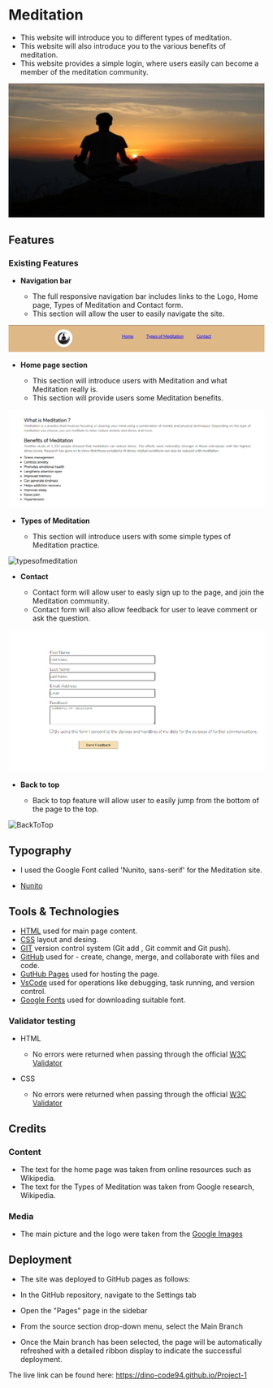 # Meditation

- This website will introduce you to different types of meditation.
- This website will also introduce you to the various benefits of meditation.
- This website provides a simple login, where users easily can become a member of the meditation community.

 ![MainimageDK](assets/images/hero-image.webp)

## Features

### Existing Features

- __Navigation bar__
   
   - The full responsive navigation bar includes links to the Logo, Home page, Types of Meditation and Contact form.
   - This section will allow the user to easily navigate the site.

![NavigationBar](assets/images/NavigationBar.png)

- __Home page section__

     - This section will introduce users with Meditation and what Meditation really is.
     - This section will provide users some Meditation benefits.

![Homepage](assets/images/Homepage.png)

- __Types of Meditation__

     - This section will introduce users with some simple types of Meditation practice.

![typesofmeditation](https://github.com/user-attachments/assets/31aed71b-0476-428f-96e0-ca98609cdb23)

- __Contact__

     - Contact form will allow user to easly sign up to the page, and join the Meditation community.
     - Contact form will also allow feedback for user to leave comment or ask the question.

![contactform](assets/images/contactform.png)

- __Back to top__

     - Back to top feature will allow user to easily jump from the bottom of the page to the top.

![BackToTop](https://github.com/user-attachments/assets/2c3eb639-dbaf-4e5e-83c0-4927d2b752d3)

 ## Typography 

   - I used the Google Font called 'Nunito, sans-serif' for the Meditation site.

   - [Nunito](https://fonts.google.com/specimen/Nunito+Sans)

## Tools & Technologies

- [HTML](https://en.wikipedia.org/wiki/HTML) used for main page content.
- [CSS](https://en.wikipedia.org/wiki/CSS) layout and desing.
- [GIT](https://git-scm.com) version control system (Git add , Git commit and Git push).
- [GitHub](https://github.com) used for - create, change, merge, and collaborate with files and code.
- [GutHub Pages](https://pages.github.com) used for hosting the page.
- [VsCode](https://code.visualstudio.com/) used for operations like debugging, task running, and version control.
- [Google Fonts](https://fonts.google.com/) used for downloading suitable font.

### Validator testing

- HTML
   - No errors were returned when passing through the official [W3C Validator](https://dino-code94.github.io/Project-1/](https://validator.w3.org/nu/?doc=https%3A%2F%2Fdino-code94.github.io%2FProject-1%2Findex.html))

- CSS
   - No errors were returned when passing through the official [W3C Validator](https://validator.w3.org/nu/?doc=https%3A%2F%2Fdino-code94.github.io%2FProject-1%2Findex.html)

## Credits

### Content

  - The text for the home page was taken from online resources such as Wikipedia.
  - The text for the Types of Meditation was taken from Google research, Wikipedia.

### Media 

  - The main picture and the logo were taken from the [Google Images](https://www.google.com/search?sca_esv=a135d1cef58d6723&rlz=1C1VDKB_enAT1101AT1101&q=meditation+photos&udm=2&fbs=AEQNm0Aa4sjWe7Rqy32pFwRj0UkWd8nbOJfsBGGB5IQQO6L3J_86uWOeqwdnV0yaSF-x2jonhbbcqQszH7grY4dWHpFLuEUA-tY2uH58eTxd9cqGwlXKW7EXjMiTglRC74-mGMvfO8ygkzIUEqIY9OuxUHgovBkmc1vow1hnZ7Jqd0guJVhN-vM&sa=X&sqi=2&ved=2ahUKEwiut7D5p66HAxWhExAIHYZCFfgQtKgLegQIEhAB&biw=1920&bih=945&dpr=1)


## Deployment

- The site was deployed to GitHub pages as follows:

 - In the GitHub repository, navigate to the Settings tab
 - Open the "Pages" page in the sidebar
 - From the source section drop-down menu, select the Main Branch
 - Once the Main branch has been selected, the page will be automatically refreshed with a detailed ribbon display to indicate the successful deployment.

The live link can be found here: https://dino-code94.github.io/Project-1


